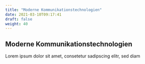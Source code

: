 ```yaml
---
title: "Moderne Kommunikationstechnologien"
date: 2021-03-10T09:17:41
draft: false
weight: 40
---
```

## Moderne Kommunikationstechnologien

Lorem ipsum dolor sit amet, consetetur sadipscing elitr, sed diam